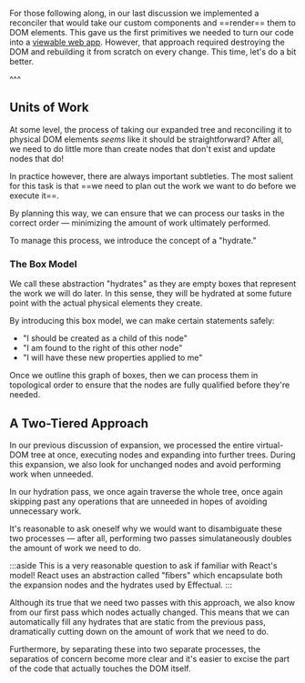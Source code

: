 For those following along, in our last discussion we implemented a reconciler that would take our custom components and ==render== them to DOM elements. This gave us the first primitives we needed to turn our code into a [viewable web app](https://www.effectualjs.com/archive/01-expansion/). However, that approach required destroying the DOM and rebuilding it from scratch on every change. This time, let's do a bit better.

^^^

## Units of Work

At some level, the process of taking our expanded tree and reconciling it to physical DOM elements _seems_ like it should be straightforward? After all, we need to do little more than create nodes that don't exist and update nodes that do!

In practice however, there are always important subtleties. The most salient for this task is that ==we need to plan out the work we want to do before we execute it==.

By planning this way, we can ensure that we can process our tasks in the correct order &mdash; minimizing the amount of work ultimately performed.

To manage this process, we introduce the concept of a "hydrate."

### The Box Model

We call these abstraction "hydrates" as they are empty boxes that represent the work we will do later. In this sense, they will be hydrated at some future point with the actual physical elements they create.

By introducing this box model, we can make certain statements safely:

- "I should be created as a child of this node"
- "I am found to the right of this other node"
- "I will have these new properties applied to me"

Once we outline this graph of boxes, then we can process them in topological order to ensure that the nodes are fully qualified before they're needed.

## A Two-Tiered Approach

In our previous discussion of expansion, we processed the entire virtual-DOM tree at once, executing nodes and expanding into further trees. During this expansion, we also look for unchanged nodes and avoid performing work when unneeded.

In our hydration pass, we once again traverse the whole tree, once again skipping past any operations that are unneeded in hopes of avoiding unnecessary work.

It's reasonable to ask oneself why we would want to disambiguate these two processes &mdash; after all, performing two passes simulataneously doubles the amount of work we need to do.

:::aside
This is a very reasonable question to ask if familiar with React's model! React uses an abstraction called "fibers" which encapsulate both the expansion nodes and the hydrates used by Effectual.
:::

Although its true that we need two passes with this approach, we also know from our first pass which nodes actually changed. This means that we can automatically fill any hydrates that are static from the previous pass, dramatically cutting down on the amount of work that we need to do.

Furthermore, by separating these into two separate processes, the separatios of concern become more clear and it's easier to excise the part of the code that actually touches the DOM itself.